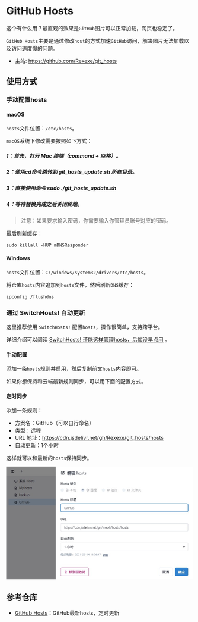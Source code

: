 # GitHub Hosts

这个有什么用？最直观的效果是`GitHub`图片可以正常加载，网页也稳定了。

`GitHub Hosts`主要是通过修改`host`的方式加速`GitHub`访问，解决图片无法加载以及访问速度慢的问题。

- 主站: https://github.com/Rexexe/git_hosts


## 使用方式


### 手动配置hosts

#### macOS

`hosts`文件位置：`/etc/hosts`。

`macOS`系统下修改需要按照如下方式：

##### 1：首先，打开 Mac 终端（command + 空格）。

##### 2：使用cd命令跳转到 git_hosts_update.sh 所在目录。

##### 3：直接使用命令 sudo ./git_hosts_update.sh

##### 4：等待替换完成之后关闭终端。

> 注意：如果要求输入密码，你需要输入你管理员账号对应的密码。

最后刷新缓存：

```shell
sudo killall -HUP mDNSResponder
```

#### Windows

`hosts`文件位置：`C:/windows/system32/drivers/etc/hosts`。

将仓库`hosts`内容追加到`hosts`文件，然后刷新`DNS`缓存：

```shell
ipconfig /flushdns
```

### 通过 SwitchHosts! 自动更新

这里推荐使用 `SwitchHosts!` 配置`hosts`，操作很简单，支持跨平台。

详细介绍可以阅读 [SwitchHosts! 还能这样管理hosts，后悔没早点用](https://mp.weixin.qq.com/s/A37XnD3HdcGSWUflj6JujQ) 。

#### 手动配置

添加一条`hosts`规则并启用，然后复制前文`hosts`内容即可。

如果你想保持和云端最新规则同步，可以用下面的配置方式。

#### 定时同步

添加一条规则：

- 方案名：GitHub（可以自行命名）
- 类型：远程
- URL 地址：https://cdn.jsdelivr.net/gh/Rexexe/git_hosts/hosts
- 自动更新：1个小时

这样就可以和最新的`hosts`保持同步。

![switchhost-github.png](https://raw.githubusercontent.com/Rexexe/git_hosts/main/SwitchHosts!.jpg)


## 参考仓库

- [GitHub Hosts](https://github.com/ineo6/hosts)：GitHub最新hosts，定时更新
